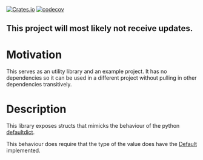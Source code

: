 [![Crates.io](https://img.shields.io/crates/v/defaultdict.svg)](https://crates.io/crates/defaultdict)
[![codecov](https://codecov.io/gh/MitchellBerend/defaultdict/branch/master/graph/badge.svg?token=S1VNH7GNGP)](https://codecov.io/gh/MitchellBerend/defaultdict)

This project will most likely not receive updates.
---

# Motivation
This serves as an utility library and an example project. It has no dependencies
so it can be used in a different project without pulling in other dependencies transitively.

# Description

This library exposes structs that mimicks the behaviour of the python
[defaultdict](https://docs.python.org/3/library/collections.html#collections.defaultdict).

This behaviour does require that the type of the value does have the [Default](https://doc.rust-lang.org/std/default/trait.Default.html) implemented.
